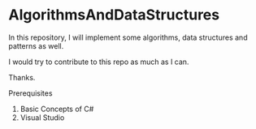 # AlgorithmsAndDataStructures

In this repository, I will implement some algorithms, data structures and patterns as well.

I would try to contribute to this repo as much as I can.

Thanks.

Prerequisites 
1) Basic Concepts of C#
2) Visual Studio 

